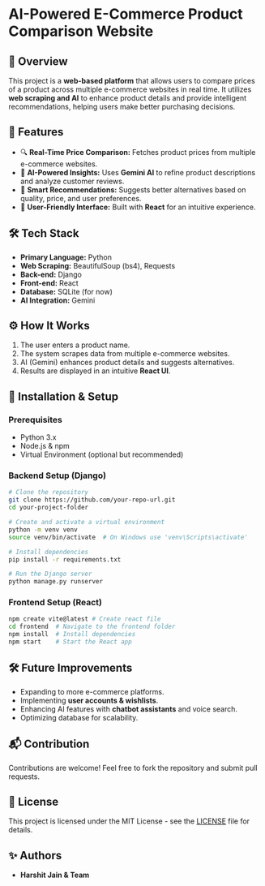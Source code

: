 # AI-Powered E-Commerce Product Comparison Website

## 📌 Overview
This project is a **web-based platform** that allows users to compare prices of a product across multiple e-commerce websites in real time. It utilizes **web scraping and AI** to enhance product details and provide intelligent recommendations, helping users make better purchasing decisions.

## 🚀 Features
- 🔍 **Real-Time Price Comparison:** Fetches product prices from multiple e-commerce websites.
- 🤖 **AI-Powered Insights:** Uses **Gemini AI** to refine product descriptions and analyze customer reviews.
- 🔄 **Smart Recommendations:** Suggests better alternatives based on quality, price, and user preferences.
- 🎨 **User-Friendly Interface:** Built with **React** for an intuitive experience.
## 🛠️ Tech Stack
- **Primary Language:** Python
- **Web Scraping:** BeautifulSoup (bs4), Requests
- **Back-end:** Django
- **Front-end:** React
- **Database:** SQLite (for now)
- **AI Integration:** Gemini

## ⚙️ How It Works
1. The user enters a product name.
2. The system scrapes data from multiple e-commerce websites.
3. AI (Gemini) enhances product details and suggests alternatives.
4. Results are displayed in an intuitive **React UI**.

## 📌 Installation & Setup
### Prerequisites
- Python 3.x
- Node.js & npm
- Virtual Environment (optional but recommended)

### Backend Setup (Django)
```bash
# Clone the repository
git clone https://github.com/your-repo-url.git
cd your-project-folder

# Create and activate a virtual environment
python -m venv venv
source venv/bin/activate  # On Windows use 'venv\Scripts\activate'

# Install dependencies
pip install -r requirements.txt

# Run the Django server
python manage.py runserver
```

### Frontend Setup (React)
```bash
npm create vite@latest # Create react file
cd frontend  # Navigate to the frontend folder
npm install  # Install dependencies
npm start    # Start the React app
```

## 🛠️ Future Improvements
- Expanding to more e-commerce platforms.
- Implementing **user accounts & wishlists**.
- Enhancing AI features with **chatbot assistants** and voice search.
- Optimizing database for scalability.

## 📬 Contribution
Contributions are welcome! Feel free to fork the repository and submit pull requests.

## 📄 License
This project is licensed under the MIT License - see the [LICENSE](LICENSE) file for details.

## ✨ Authors
- **Harshit Jain & Team**


